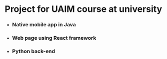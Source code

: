 # Project for UAIM course at university

- ### Native mobile app in Java
- ### Web page using React framework
- ### Python back-end
